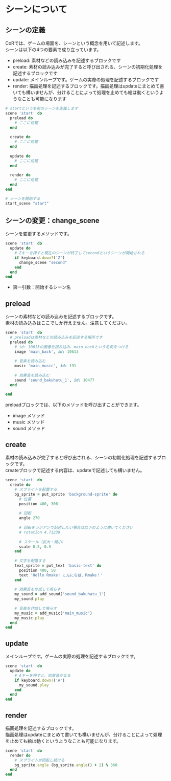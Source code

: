 # シーンについて

## シーンの定義

CoRでは、ゲームの場面を、シーンという概念を用いて記述します。  
シーンは以下の4つの要素で成り立っています。

* preload: 素材などの読み込みを記述するブロックです
* create: 素材の読み込みが完了すると呼び出される、シーンの初期化処理を記述するブロックです
* update: メインループです。ゲームの実際の処理を記述するブロックです
* render: 描画処理を記述するブロックです。描画処理はupdateにまとめて書いても構いませんが、分けることによって処理を止めても絵は動くというようなことも可能になります

```ruby
# startという名前のシーンを定義します
scene 'start' do
  preload do 
    # ここに処理
  end
  
  create do
    # ここに処理
  end
  
  update do
    # ここに処理
  end
  
  render do
    # ここに処理
  end
end

# シーンを開始する
start_scene "start"
```

## シーンの変更：change_scene

シーンを変更するメソッドです。

```ruby
scene 'start' do
  update do
    # Zキーを押すと現在のシーンが終了してsecondというシーンが開始される
    if keyboard.down?('Z')
      change_scene "second"
    end
  end
end
```

* 第一引数：開始するシーン名

## preload

シーンの素材などの読み込みを記述するブロックです。  
素材の読み込みはここでしか行えません。注意してください。

```ruby
scene 'start' do
  # preloadは素材などの読み込みを記述する場所です
  preload do 
    # id: 10613の画像を読み込み、main_backという名前をつける
    image 'main_back', id: 10613
    
    # 音楽を読み込む
    music 'main_music', id: 191
    
    # 効果音を読み込む
    sound 'sound_bakuhatu_1', id: 10477
  end

end
```

preloadブロックでは、以下のメソッドを呼び出すことができます。

* image メソッド
* music メソッド
* sound メソッド

## create

素材の読み込みが完了すると呼び出される、シーンの初期化処理を記述するブロックです。  
createブロックで記述する内容は、updateで記述しても構いません。

```ruby
scene 'start' do
  create do
    # スプライトを配置する
    bg_sprite = put_sprite 'background-sprite' do
      # 位置
      position 400, 300
      
      # 回転
      angle 270
      
      # 回転をラジアンで記述したい場合は以下のように書いてください
      # rotation 4.71239
      
      # スケール（拡大・縮小）
      scale 0.5, 0.5
    end
    
    # 文字を配置する
    text_sprite = put_text 'basic-text' do
      position 400, 50
      text 'Hello Rmake! こんにちは、Rmake！'
    end
    
    # 効果音を作成して鳴らす
    my_sound = add_sound('sound_bakuhatu_1')
    my_sound.play
    
    # 音楽を作成して鳴らす
    my_music = add_music('main_music')
    my_music.play
  end
end
```

## update

メインループです。ゲームの実際の処理を記述するブロックです。

```ruby
scene 'start' do
  update do
    # Aキーを押すと、効果音がなる
    if keyboard.down?('A')
      my_sound.play
    end
  end
end
```


## render

描画処理を記述するブロックです。  
描画処理はupdateにまとめて書いても構いませんが、分けることによって処理を止めても絵は動くというようなことも可能になります。

```ruby
scene 'start' do
  render do
    # スプライトが回転し続ける
    bg_sprite.angle (bg_sprite.angle() + 2) % 360
  end
end
```

